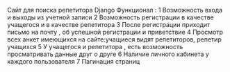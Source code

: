 Сайт для поиска репетитора
Django 
Функционал :
 1 Возможность входа и выходы из учетной записи
 2 Возможность регистрации в качестве учащегося и в качестве репетитора
 3 После регистрации приходит письмо на почту , об успешной регистрации и приветствие
 4 Просмотр всех анкет имеющихся на сайте:учащиеся видят репетиторов, репетир учащихся
 5 У учащегося и репетитора , есть возможность просматривать данные друг о друге
 6 Наличие личного кабинета у каждого пользователя
 7 Пагинация страниц
